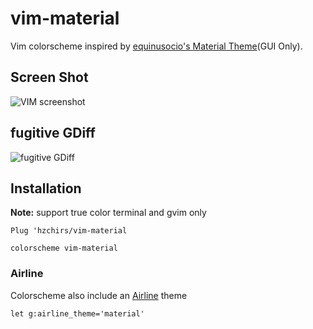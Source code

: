 # vim-material
Vim colorscheme  inspired by [equinusocio's Material Theme](https://github.com/equinusocio/material-theme)(GUI Only).

Screen Shot
------------
![VIM screenshot](https://upload.cc/i/TQY4HU.png)

fugitive GDiff
------------
![fugitive GDiff](https://upload.cc/i/zCvpHJ.png)

Installation
------------
**Note:** support true color terminal and gvim only

```vim
Plug 'hzchirs/vim-material

colorscheme vim-material
```

### Airline
Colorscheme also include an [Airline](https://github.com/vim-airline/vim-airline) theme

```vim
let g:airline_theme='material'
```

